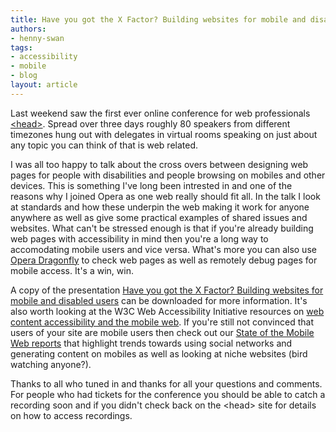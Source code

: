 ```yaml
---
title: Have you got the X Factor? Building websites for mobile and disabled users
authors:
- henny-swan
tags:
- accessibility
- mobile
- blog
layout: article
---
```

<p>Last weekend saw the first ever online conference for web professionals <a href="http://www.headconference.com/">&lt;head&gt;</a>. Spread over three days roughly 80 speakers from different timezones hung out with delegates in virtual rooms speaking on just about any topic you can think of that is web related.</p>

<p>I was all too happy to talk about the cross overs between designing web pages for people with disabilities and people browsing on mobiles and other devices. This is something I&#39;ve long been intrested in and one of the reasons why I joined Opera as one web really should fit all. In the talk I look at standards and how these underpin the web making it work for anyone anywhere as well as give some practical examples of shared issues and websites. What can&#39;t be stressed enough is that if you&#39;re already building web pages with accessibility in mind then you&#39;re a long way to accomodating mobile users and vice versa. What&#39;s more you can also use <a href="http://www.opera.com/products/dragonfly/">Opera Dragonfly</a> to check web pages as well as remotely debug pages for mobile access. It&#39;s a win, win.</p>

<p>A copy of the presentation <a href="/blog/have-you-got-the-x-factor-building-websites-for-mobile-and-disabled-users/Henny%20Swan%20Accessibility%20and%20Mobile%202.ppt.zip">Have you got the X Factor? Building websites for mobile and disabled users</a> can be downloaded for more information. It&#39;s also worth looking at the W3C Web Accessibility Initiative resources on <a href="http://www.w3.org/WAI/mobile/">web content accessibility and the mobile web</a>. If you&#39;re still not convinced that users of your site are mobile users then check out our <a href="http://www.opera.com/mobile_report/">State of the Mobile Web reports</a> that highlight trends towards using social networks and generating content on mobiles as well as looking at niche websites (bird watching anyone?).</p>

<p>Thanks to all who tuned in and thanks for all your questions and comments. For people who had tickets for the conference you should be able to catch a recording soon and if you didn&#39;t check back on the &lt;head&gt; site for details on how to access recordings.</p>
